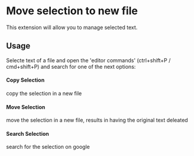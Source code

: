 # Move selection to new file

This extension will allow you to manage selected text.<br>

## Usage

Selecte text of a file and open the 'editor commands' (ctrl+shift+P / cmd+shift+P) and search for one of the next options:

#### Copy Selection
copy the selection in a new file

#### Move Selection
move the selection in a new file, results in having the original text deleated

#### Search Selection
search for the selection on google
